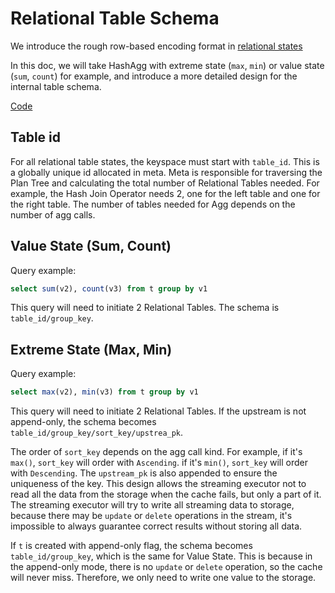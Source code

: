 # Relational Table Schema

We introduce the rough row-based encoding format in [relational states](storing-state-using-relational-table.md#cell-based-encoding)

In this doc, we will take HashAgg with extreme state (`max`, `min`) or value state (`sum`, `count`) for example, and introduce a more detailed design for the internal table schema.

[Code](https://github.com/risingwavelabs/risingwave/blob/7f9ad2240712aa0cfe3edffb4535d43b42f32cc5/src/frontend/src/optimizer/plan_node/logical_agg.rs#L144)

## Table id
For all relational table states, the keyspace must start with `table_id`. This is a globally unique id allocated in meta. Meta is responsible for traversing the Plan Tree and calculating the total number of Relational Tables needed. For example, the Hash Join Operator needs 2, one for the left table and one for the right table. The number of tables needed for Agg depends on the number of agg calls.

## Value State (Sum, Count)
Query example:
```sql
select sum(v2), count(v3) from t group by v1 
```

This query will need to initiate 2 Relational Tables. The schema is `table_id/group_key`.

## Extreme State (Max, Min)
Query example:
```sql
select max(v2), min(v3) from t group by v1 
```

This query will need to initiate 2 Relational Tables. If the upstream is not append-only, the schema becomes `table_id/group_key/sort_key/upstrea_pk`. 

The order of `sort_key` depends on the agg call kind. For example, if it's `max()`, `sort_key` will order with `Ascending`. if it's `min()`, `sort_key` will order with `Descending`. 
The `upstream_pk` is also appended to ensure the uniqueness of the key.
This design allows the streaming executor not to read all the data from the storage when the cache fails, but only a part of it. The streaming executor will try to write all streaming data to storage, because there may be `update` or `delete` operations in the stream, it's impossible to always guarantee correct results without storing all data.

If `t` is created with append-only flag, the schema becomes `table_id/group_key`, which is the same for Value State. This is because in the append-only mode, there is no `update` or `delete` operation, so the cache will never miss. Therefore, we only need to write one value to the storage.



